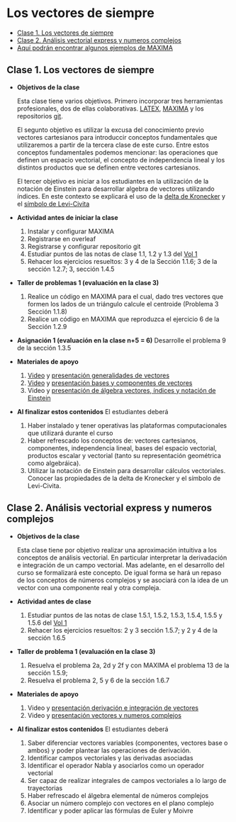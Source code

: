 # Los vectores de siempre
+ [Clase 1. Los vectores de siempre](#Clase1)
+ [Clase 2. Análisis vectorial express y numeros complejos ](#Clase2)
+ [Aquí podrán encontrar algunos ejemplos de MAXIMA](https://github.com/nunezluis/Programas-/tree/main/IntroduccionFisica) 
<a name="Clase1"></a>
## Clase 1. Los vectores de siempre 
+ **Objetivos de la clase**

   Esta clase tiene varios objetivos. Primero incorporar tres herramientas profesionales, dos de ellas colaborativas. [LATEX](https://en.wikipedia.org/wiki/LaTeX), [MAXIMA](https://en.wikipedia.org/wiki/Maxima_(software)) y los repositorios [git](http://github.com/).
   
   El segunto objetivo es utilizar la excusa del conocimiento previo vectores cartesianos para introduccir conceptos fundamentales que utilizaremos a partir de la tercera clase de este curso. Entre estos conceptos fundamentales podemos mencionar: las operaciones que definen un espacio vectorial, el concepto de independencia lineal y los distintos productos que se definen entre vectores cartesianos.
   
   El tercer objetivo es iniciar a los estudiantes en la utilización de la notación de Einstein para desarrollar algebra de vectores utilizando índices. En este contexto se explicará el uso de la [delta de Kronecker](https://en.wikipedia.org/wiki/Kronecker_delta) y el [símbolo de Levi-Civita](https://en.wikipedia.org/wiki/Levi-Civita_symbol) 

+ **Actividad antes de iniciar la clase** 
   1. Instalar y configurar MAXIMA
   2. Registrarse en overleaf
   3. Registrarse y configurar repositorio git
   4. Estudiar puntos de las notas de clase 1.1, 1.2 y 1.3 del [Vol 1](https://github.com/nunezluis/MisCursos/blob/main/MetMat1S20B/Materiales/LibrosArticulos/VolumenUNO.pdf)
   5. Rehacer los ejercicios resueltos: 3 y 4 de la Sección 1.1.6; 3 de la sección 1.2.7; 3, sección 1.4.5 
+ **Taller de problemas 1 (evaluación en la clase 3)**
   1. Realice un código en MAXIMA para el cual, dado tres vectores que formen los lados de un triángulo calcule el centroide (Problema 3 Sección 1.1.8)
   2. Realice un código en MAXIMA que reproduzca el ejercicio 6 de la Sección 1.2.9 
+ **Asignación 1 (evaluación en la clase n+5 = 6)** Desarrolle el problema 9 de la sección 1.3.5
+ **Materiales de apoyo**
   1. [Video](https://youtu.be/2LhoaImegV4) y [presentación generalidades de vectores](https://github.com/nunezluis/MisCursos/blob/main/MetMat1S20B/Materiales/Presentaciones/1_1Vectores.pdf)
   2. [Video](https://youtu.be/WNMyW9gKutU) y [presentación bases y componentes de vectores](https://github.com/nunezluis/MisCursos/blob/main/MetMat1S20B/Materiales/Presentaciones/1_2BaseCompon.pdf)
   3. Video y [presentación de álgebra vectores, índices y notación de Einstein](https://github.com/nunezluis/MisCursos/blob/main/MetMat1S20B/Materiales/Presentaciones/1_3VectoresIndices.pdf)
+ **Al finalizar estos contenidos** El estudiantes deberá
   1. Haber instalado y tener operativas las plataformas computacionales que utilizará durante el curso
   2. Haber refrescado los conceptos de: vectores cartesianos, componentes, independencia lineal, bases del espacio vectorial, productos escalar y vectorial (tanto su representación geométrica como algebráica).
   3. Utilizar la notación de Einstein para desarrollar cálculos vectoriales. Conocer las propiedades de la delta de Kronecker y el símbolo de Levi-Civita.

<a name="Clase2"></a>
## Clase 2. Análisis vectorial express y numeros complejos 
+ **Objetivos de la clase**

   Esta clase tiene por objetivo realizar una aproximación intuitiva a los conceptos de análisis vectorial. En particular interpretar la derivadación e integración de un campo vectorial. Mas adelante, en el desarrollo del curso se formalizará este concepto. De igual forma se hará un repaso de los conceptos de números complejos y se asociará con la idea de un vector con una componente real y otra compleja.
   
+ **Actividad antes de clase** 
   1. Estudiar puntos de las notas de clase 1.5.1, 1.5.2, 1.5.3, 1.5.4, 1.5.5 y 1.5.6 del [Vol 1](https://github.com/nunezluis/MisCursos/blob/main/MetMat1S20B/Materiales/LibrosArticulos/VolumenUNO.pdf)
   2. Rehacer los ejercicios resueltos: 2 y 3 sección 1.5.7; y 2 y 4 de la sección 1.6.5
+ **Taller de problema 1 (evaluación en la clase 3)**
   1. Resuelva el problema 2a, 2d y 2f y con MAXIMA el problema 13 de la sección 1.5.9;
   2. Resuelva el problema 2, 5 y 6 de la sección 1.6.7 
+ **Materiales de apoyo**
   1. Video y [presentación derivación e integración de vectores](https://github.com/nunezluis/MisCursos/blob/main/MetMat1S20B/Materiales/Presentaciones/1_5DerIntVectores.pdf)
   2. Video y [presentación vectores y numeros complejos](https://github.com/nunezluis/MisCursos/blob/main/MetMat1S20B/Materiales/Presentaciones/1_6VectoresComplejos.pdf)
 + **Al finalizar estos contenidos** El estudiantes deberá
   1. Saber diferenciar vectores variables (componentes, vectores base o ambos) y poder plantear las operaciones de derivación.
   2. Identificar campos vectoriales y las derivadas asociadas
   3. Identificar el operador Nabla y asociarlos como un operador vectorial
   4. Ser capaz de realizar integrales de campos vectoriales a lo largo de trayectorias
   5. Haber refrescado el álgebra elemental de números complejos
   6. Asociar un número complejo con vectores en el plano complejo
   7. Identificar y poder aplicar las fórmulas de Euler y Moivre
